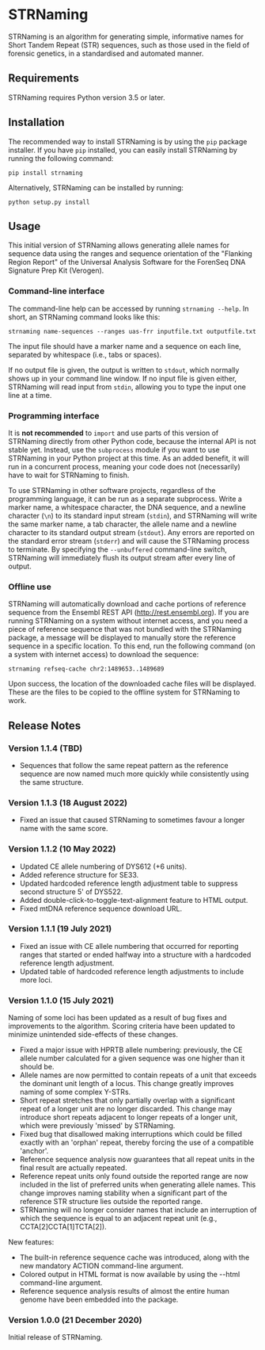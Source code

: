 STRNaming
=========
STRNaming is an algorithm for generating simple, informative names for Short
Tandem Repeat (STR) sequences, such as those used in the field of forensic
genetics, in a standardised and automated manner.


Requirements
------------
STRNaming requires Python version 3.5 or later.


Installation
------------
The recommended way to install STRNaming is by using the `pip` package
installer. If you have `pip` installed, you can easily install STRNaming by
running the following command:

    pip install strnaming

Alternatively, STRNaming can be installed by running:

    python setup.py install


Usage
-----
This initial version of STRNaming allows generating allele names for sequence
data using the ranges and sequence orientation of the "Flanking Region Report"
of the Universal Analysis Software for the ForenSeq DNA Signature Prep Kit
(Verogen).

### Command-line interface
The command-line help can be accessed by running `strnaming --help`. In short,
an STRNaming command looks like this:

    strnaming name-sequences --ranges uas-frr inputfile.txt outputfile.txt

The input file should have a marker name and a sequence on each line, separated
by whitespace (i.e., tabs or spaces).

If no output file is given, the output is written to `stdout`, which normally
shows up in your command line window. If no input file is given either,
STRNaming will read input from `stdin`, allowing you to type the input one line
at a time.

### Programming interface
It is **not recommended** to `import` and use parts of this version of
STRNaming directly from other Python code, because the internal API is not
stable yet. Instead, use the `subprocess` module if you want to use STRNaming
in your Python project at this time. As an added benefit, it will run in a
concurrent process, meaning your code does not (necessarily) have to wait for
STRNaming to finish.

To use STRNaming in other software projects, regardless of the programming
language, it can be run as a separate subprocess. Write a marker name, a
whitespace character, the DNA sequence, and a newline character (`\n`) to its
standard input stream (`stdin`), and STRNaming will write the same marker name,
a tab character, the allele name and a newline character to its standard output
stream (`stdout`). Any errors are reported on the standard error stream
(`stderr`) and will cause the STRNaming process to terminate. By specifying the
`--unbuffered` command-line switch, STRNaming will immediately flush its output
stream after every line of output.

### Offline use
STRNaming will automatically download and cache portions of reference sequence
from the Ensembl REST API (http://rest.ensembl.org). If you are running
STRNaming on a system without internet access, and you need a piece of
reference sequence that was not bundled with the STRNaming package, a message
will be displayed to manually store the reference sequence in a specific
location. To this end, run the following command (on a system with internet
access) to download the sequence:

    strnaming refseq-cache chr2:1489653..1489689

Upon success, the location of the downloaded cache files will be displayed.
These are the files to be copied to the offline system for STRNaming to work.


Release Notes
-------------
### Version 1.1.4 (TBD)
* Sequences that follow the same repeat pattern as the reference sequence are
  now named much more quickly while consistently using the same structure.

### Version 1.1.3 (18 August 2022)
* Fixed an issue that caused STRNaming to sometimes favour a longer name with
  the same score.

### Version 1.1.2 (10 May 2022)
* Updated CE allele numbering of DYS612 (+6 units).
* Added reference structure for SE33.
* Updated hardcoded reference length adjustment table to suppress second
  structure 5' of DYS522.
* Added double-click-to-toggle-text-alignment feature to HTML output.
* Fixed mtDNA reference sequence download URL.

### Version 1.1.1 (19 July 2021)
* Fixed an issue with CE allele numbering that occurred for reporting ranges
  that started or ended halfway into a structure with a hardcoded reference
  length adjustment.
* Updated table of hardcoded reference length adjustments to include more loci.

### Version 1.1.0 (15 July 2021)
Naming of some loci has been updated as a result of bug fixes and improvements
to the algorithm. Scoring criteria have been updated to minimize unintended
side-effects of these changes.
* Fixed a major issue with HPRTB allele numbering: previously, the CE allele
  number calculated for a given sequence was one higher than it should be.
* Allele names are now permitted to contain repeats of a unit that exceeds the
  dominant unit length of a locus. This change greatly improves naming of some
  complex Y-STRs.
* Short repeat stretches that only partially overlap with a significant repeat
  of a longer unit are no longer discarded. This change may introduce short
  repeats adjacent to longer repeats of a longer unit, which were previously
  'missed' by STRNaming.
* Fixed bug that disallowed making interruptions which could be filled exactly
  with an 'orphan' repeat, thereby forcing the use of a compatible 'anchor'.
* Reference sequence analysis now guarantees that all repeat units in the
  final result are actually repeated.
* Reference repeat units only found outside the reported range are now included
  in the list of preferred units when generating allele names. This change
  improves naming stability when a significant part of the reference STR
  structure lies outside the reported range.
* STRNaming will no longer consider names that include an interruption of which
  the sequence is equal to an adjacent repeat unit (e.g., CCTA[2]CCTA[1]TCTA[2]).

New features:
* The built-in reference sequence cache was introduced, along with the new
  mandatory ACTION command-line argument.
* Colored output in HTML format is now available by using the --html
  command-line argument.
* Reference sequence analysis results of almost the entire human genome have
  been embedded into the package.

### Version 1.0.0 (21 December 2020)
Initial release of STRNaming.
